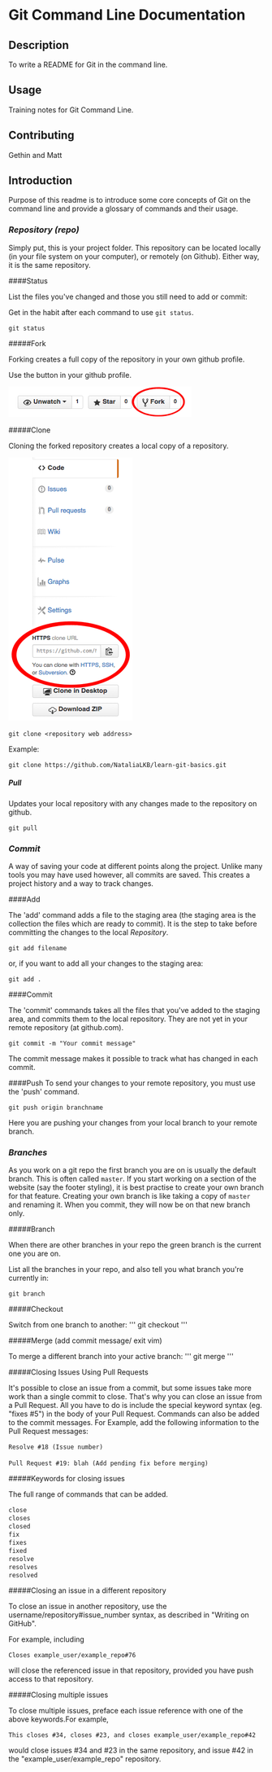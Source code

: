 # Git Command Line Documentation

## Description

To write a README for Git in the command line.

## Usage

Training notes for Git Command Line.

## Contributing

Gethin and Matt

## Introduction

Purpose of this readme is to introduce some core concepts of Git on the command line and provide a glossary of commands and their usage.

### *Repository (repo)*

Simply put, this is your project folder. This repository can be located locally (in your file system on your computer), or remotely (on Github). Either way, it is the same repository.


####Status

List the files you've changed and those you still need to add or commit:

Get in the habit after each command to use `git status`.

```
git status
```

#####Fork

Forking creates a full copy of the repository in your own github profile.

Use the button in your github profile.

![fork button on github](./img/fork.png)

#####Clone

Cloning the forked repository creates a local copy of a repository.

![where to copy url on github](./img/git-clone.png)
```
git clone <repository web address>
```
Example:
```
git clone https://github.com/NataliaLKB/learn-git-basics.git
```

##### *Pull*

Updates your local repository with any changes made to the repository on github.

```
git pull
```

### *Commit*


A way of saving your code at different points along the project. Unlike many tools you may have used however, all commits are saved. This creates a project history and a way to track changes.

####Add

The 'add' command adds a file to the staging area (the staging area is the collection the files which are ready to commit).
It is the step to take before committing the changes to the local *Repository*.
```
git add filename
```
or, if you want to add all your changes to the staging area:
```
git add .
```

####Commit

The 'commit' commands takes all the files that you've added to the staging area, and commits them to the local repository. They are not yet in your remote repository (at github.com).
```
git commit -m "Your commit message"
```
The commit message makes it possible to track what has changed in each commit.

####Push
To send your changes to your remote repository, you must use the 'push' command.
```
git push origin branchname
```
Here you are pushing your changes from your local branch to your remote branch.

### *Branches*

As you work on a git repo the first branch you are on is usually the default branch. This is often called `master`. If you start working on a section of the website (say the footer styling), it is best practise to create your own branch for that feature. Creating your own branch is like taking a copy of `master` and renaming it. When you commit, they will now be on that new branch only.

#####Branch

When there are other branches in your repo the green branch is the current one you are on.

List all the branches in your repo, and also tell you what branch you're currently in:

```
git branch
```

#####Checkout

Switch from one branch to another:
'''
git checkout <branchname>
'''

#####Merge (add commit message/ exit vim)

To merge a different branch into your active branch:
'''
git merge <branchname>
'''

#####Closing Issues Using Pull Requests

It's possible to close an issue from a commit, but some issues take more work than a single commit to close. That's why you can close an issue from a Pull Request. All you have to do is include the special keyword syntax (eg. "fixes #5") in the body of your Pull Request. Commands can also be added to the commit messages. For Example, add the following information to the Pull Request messages:

```
Resolve #18 (Issue number)

Pull Request #19: blah (Add pending fix before merging)
```

#####Keywords for closing issues

The full range of commands that can be added.

```
close
closes
closed
fix
fixes
fixed
resolve
resolves
resolved
```

#####Closing an issue in a different repository

To close an issue in another repository, use the username/repository#issue_number syntax, as described in "Writing on GitHub".

For example, including
```
Closes example_user/example_repo#76
```

 will close the referenced issue in that repository, provided you have push access to that repository.

#####Closing multiple issues

To close multiple issues, preface each issue reference with one of the above keywords.For example,

```
This closes #34, closes #23, and closes example_user/example_repo#42
```

 would close issues #34 and #23 in the same repository, and issue #42 in the "example_user/example_repo" repository.
